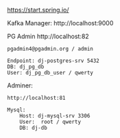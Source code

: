 

https://start.spring.io/


Kafka Manager:
    http://localhost:9000
    
PG Admin
    http://localhost:82
    
    pgadmin4@pgadmin.org / admin
    
    Endpoint: dj-postgres-srv 5432
    DB: dj_pg_db
    User: dj_pg_db_user / qwerty    
    
Adminer: 

    http://localhost:81   
    
    Mysql:
        Host: dj-mysql-srv 3306
        User:  root / qwerty 
        DB: dj-db